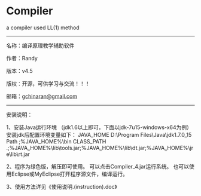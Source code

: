 Compiler
========

a compiler used LL(1) method

-----------------------------------------------------
名称：编译原理教学辅助软件

作者：Randy

版本：v4.5

版权：开源，可供学习与交流！！！

邮箱：gchinaran@gmail.com

-----------------------------------------------------

安装说明：

1、安装Java运行环境
（jdk1.6以上即可，下面以jdk-7u15-windows-x64为例）
安装jdk后配置环境变量如下：
JAVA_HOME  D:\Program Files\Java\jdk1.7.0_15
Path		;%JAVA_HOME%\bin
CLASS_PATH	.;%JAVA_HOME%\lib\tools.jar;%JAVA_HOME%\lib\dt.jar;%JAVA_HOME%\jre\lib\rt.jar

2、程序为绿色版，解压即可使用。
   可以点击Compiler_4.jar运行系统。
   也可以使用Eclipse或MyEclipse打开程序源文件，编译运行。

3、使用方法详见《使用说明.(instruction).doc》
